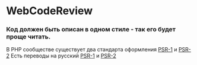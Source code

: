 # WebCodeReview

### Код должен быть описан в одном стиле - так его будет проще читать.
В PHP сообществе существует два стандарта оформления [PSR-1](http://www.php-fig.org/psr/psr-1/) и [PSR-2](http://www.php-fig.org/psr/psr-2/)
Есть переводы на русский [PSR-1](http://svyatoslav.biz/misc/psr_translation/#_PSR-1) и [PSR-2](http://svyatoslav.biz/misc/psr_translation/#_PSR-2/)